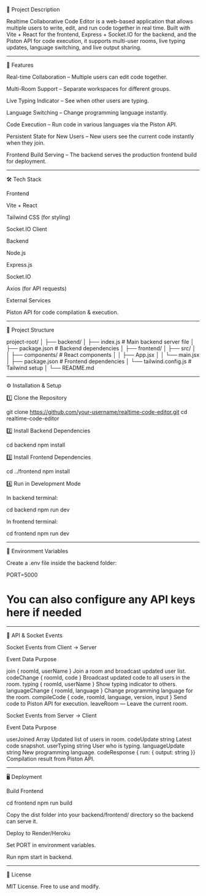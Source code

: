 📌 Project Description

Realtime Collaborative Code Editor is a web-based application that allows multiple users to write, edit, and run code together in real time.
Built with Vite + React for the frontend, Express + Socket.IO for the backend, and the Piston API for code execution, it supports multi-user rooms, live typing updates, language switching, and live output sharing.


---

🚀 Features

Real-time Collaboration – Multiple users can edit code together.

Multi-Room Support – Separate workspaces for different groups.

Live Typing Indicator – See when other users are typing.

Language Switching – Change programming language instantly.

Code Execution – Run code in various languages via the Piston API.

Persistent State for New Users – New users see the current code instantly when they join.

Frontend Build Serving – The backend serves the production frontend build for deployment.



---

🛠 Tech Stack

Frontend

Vite + React

Tailwind CSS (for styling)

Socket.IO Client


Backend

Node.js

Express.js

Socket.IO

Axios (for API requests)


External Services

Piston API for code compilation & execution.



---

📂 Project Structure

project-root/
│
├── backend/
│   ├── index.js           # Main backend server file
│   ├── package.json       # Backend dependencies
│
├── frontend/
│   ├── src/
│   │   ├── components/    # React components
│   │   ├── App.jsx
│   │   └── main.jsx
│   ├── package.json       # Frontend dependencies
│   └── tailwind.config.js # Tailwind setup
│
└── README.md


---

⚙️ Installation & Setup

1️⃣ Clone the Repository

git clone https://github.com/your-username/realtime-code-editor.git
cd realtime-code-editor

2️⃣ Install Backend Dependencies

cd backend
npm install

3️⃣ Install Frontend Dependencies

cd ../frontend
npm install

4️⃣ Run in Development Mode

In backend terminal:

cd backend
npm run dev

In frontend terminal:

cd frontend
npm run dev


---

🔧 Environment Variables

Create a .env file inside the backend folder:

PORT=5000
# You can also configure any API keys here if needed


---

📡 API & Socket Events

Socket Events from Client → Server

Event	Data	Purpose

join	{ roomId, userName }	Join a room and broadcast updated user list.
codeChange	{ roomId, code }	Broadcast updated code to all users in the room.
typing	{ roomId, userName }	Show typing indicator to others.
languageChange	{ roomId, language }	Change programming language for the room.
compileCode	{ code, roomId, language, version, input }	Send code to Piston API for execution.
leaveRoom	—	Leave the current room.


Socket Events from Server → Client

Event	Data	Purpose

userJoined	Array<string>	Updated list of users in room.
codeUpdate	string	Latest code snapshot.
userTyping	string	User who is typing.
languageUpdate	string	New programming language.
codeResponse	{ run: { output: string }}	Compilation result from Piston API.



---

🖥 Deployment

Build Frontend

cd frontend
npm run build

Copy the dist folder into your backend/frontend/ directory so the backend can serve it.

Deploy to Render/Heroku

Set PORT in environment variables.

Run npm start in backend.



---

📜 License

MIT License.
Free to use and modify.




